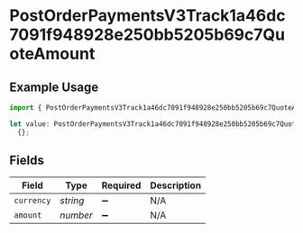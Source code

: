 # PostOrderPaymentsV3Track1a46dc7091f948928e250bb5205b69c7QuoteAmount

## Example Usage

```typescript
import { PostOrderPaymentsV3Track1a46dc7091f948928e250bb5205b69c7QuoteAmount } from "@dhaba/safepay-ts/models/operations";

let value: PostOrderPaymentsV3Track1a46dc7091f948928e250bb5205b69c7QuoteAmount =
  {};
```

## Fields

| Field              | Type               | Required           | Description        |
| ------------------ | ------------------ | ------------------ | ------------------ |
| `currency`         | *string*           | :heavy_minus_sign: | N/A                |
| `amount`           | *number*           | :heavy_minus_sign: | N/A                |